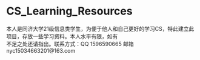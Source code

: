 <h1>CS_Learning_Resources</h1>
<p>本人是同济大学21级信息类学生，为便于他人和自己更好的学习CS，特此建立此项目，存放一些学习资料。本人水平有限，如有<br/>
  不足之处还请指出。联系方式：QQ 1596590665 邮箱 nyc15034663201@163.com</p>


